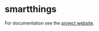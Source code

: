 # smartthings
For documentation see the [project website](https://vervallsweg.github.io/cast-web/ "project website").